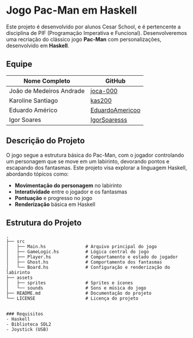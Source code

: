# Jogo Pac-Man em Haskell

Este projeto é desenvolvido por alunos Cesar School, e é pertencente a disciplina de PIF (Programação Imperativa e Funcional). Desenvolveremos uma recriação do clássico jogo **Pac-Man** com personalizações, desenvolvido em **Haskell**.

## Equipe

| Nome Completo           | GitHub                  |
|-------------------------|-------------------------|
| João de Medeiros Andrade| [joca-000](https://github.com/joca-000) |
| Karoline Santiago       | [kas200](https://github.com/kas200)     |
| Eduardo Américo         | [EduardoAmericoo](https://github.com/EduardoAmericoo) |
| Igor Soares             | [IgorSoaresss](https://github.com/IgorSoaresss) |

## Descrição do Projeto

O jogo segue a estrutura básica do Pac-Man, com o jogador controlando um personagem que se move em um labirinto, devorando pontos e escapando dos fantasmas. Este projeto visa explorar a linguagem Haskell, abordando tópicos como:

- **Movimentação do personagem** no labirinto
- **Interatividade** entre o jogador e os fantasmas
- **Pontuação** e progresso no jogo
- **Renderização** básica em Haskell

## Estrutura do Projeto

```plaintext
.
├── src
│   ├── Main.hs               # Arquivo principal do jogo
│   ├── GameLogic.hs          # Lógica central do jogo
│   ├── Player.hs             # Comportamento e estado do jogador
│   ├── Ghost.hs              # Comportamento dos fantasmas
│   └── Board.hs              # Configuração e renderização do labirinto
├── assets
│   ├── sprites               # Sprites e ícones
│   └── sounds                # Sons e música do jogo
├── README.md                 # Documentação do projeto
└── LICENSE                   # Licença do projeto


### Requisitos
- Haskell 
- Biblioteca SDL2
- Joystick (USB)

